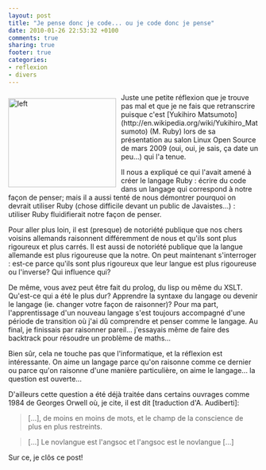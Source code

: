 ```yaml
---
layout: post
title: "Je pense donc je code... ou je code donc je pense"
date: 2010-01-26 22:53:32 +0100
comments: true
sharing: true
footer: true
categories: 
- reflexion
- divers
---
```


<img height="179" src="http://2.bp.blogspot.com/_o_pANlMZn3M/Rbp_szFyo1I/AAAAAAAAAG8/u76G5SqTowY/s400/Get+the+message.jpg" style="float: left; margin-bottom: 10px; margin-right: 10px; margin-top: 10px; max-width: 800px;" width="217" alt="left"/>
Juste une petite réflexion que je trouve pas mal et que je ne fais que retranscrire puisque c'est [Yukihiro Matsumoto](http://en.wikipedia.org/wiki/Yukihiro_Matsumoto) (M. Ruby) lors de sa présentation au salon Linux Open Source de mars 2009 (oui, oui, je sais, ça date un peu...) qui l'a tenue.

Il nous a expliqué ce qui l'avait amené à créer le langage Ruby : écrire du code dans un langage qui correspond à notre façon de penser; mais il a aussi tenté de nous démontrer pourquoi on devrait utiliser Ruby (chose difficile devant un public de Javaistes...) : utiliser Ruby fluidifierait notre façon de penser.

Pour aller plus loin, il est (presque) de notoriété publique que nos chers voisins allemands raisonnent différemment de nous et qu'ils sont plus rigoureux et plus carrés. Il est aussi de notoriété publique que la langue allemande est plus rigoureuse que la notre. On peut maintenant s'interroger : est-ce parce qu'ils sont plus rigoureux que leur langue est plus rigoureuse ou l'inverse? Qui influence qui?  

De même, vous avez peut être fait du prolog, du lisp ou même du XSLT. Qu'est-ce qui a été le plus dur? Apprendre la syntaxe du langage ou devenir le langage (ie. changer votre façon de raisonner)? Pour ma part, l'apprentissage d'un nouveau langage s'est toujours accompagné d'une période de transition où j'ai dû comprendre et penser comme le langage. Au final, je finissais par raisonner pareil... j'essayais même de faire des backtrack pour résoudre un problème de maths... 

Bien sûr, cela ne touche pas que l'informatique, et la réflexion est intéressante. On aime un langage parce qu'on raisonne comme ce dernier ou parce qu'on raisonne d'une manière particulière, on aime le langage... la question est ouverte...

D'ailleurs cette question a été déjà traitée dans certains ouvrages comme 1984 de Georges Orwell où, je cite, il est dit [traduction d'A. Audiberti]:
>[...], de moins en moins de mots, et le champ de la conscience de plus en plus restreints. 

>[...] Le novlangue est l'angsoc et l'angsoc est le novlangue [...]

Sur ce, je clôs ce post!